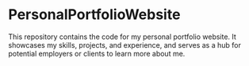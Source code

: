 # PersonalPortfolioWebsite
This repository contains the code for my personal portfolio website. It showcases my skills, projects, and experience, and serves as a hub for potential employers or clients to learn more about me.
